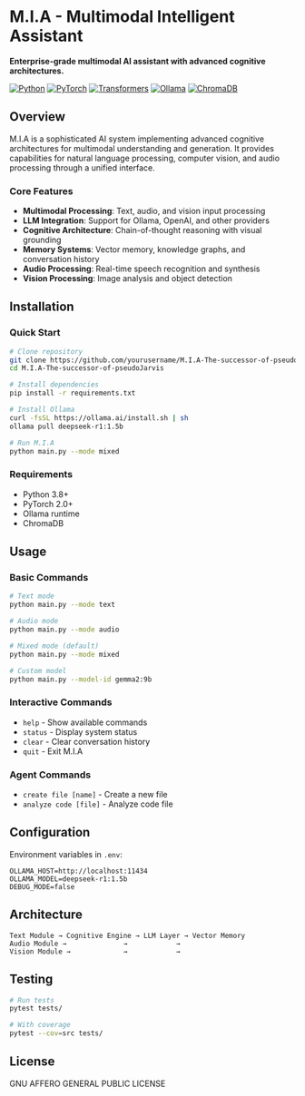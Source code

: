 # M.I.A - Multimodal Intelligent Assistant

**Enterprise-grade multimodal AI assistant with advanced cognitive architectures.**

[![Python](https://img.shields.io/badge/Python-3.8%2B-blue?style=flat-square&logo=python)](https://python.org)
[![PyTorch](https://img.shields.io/badge/PyTorch-Latest-red?style=flat-square&logo=pytorch)](https://pytorch.org)
[![Transformers](https://img.shields.io/badge/Transformers-4.35%2B-yellow?style=flat-square&logo=huggingface)](https://huggingface.co/transformers)
[![Ollama](https://img.shields.io/badge/Ollama-Runtime-orange?style=flat-square)](https://ollama.ai)
[![ChromaDB](https://img.shields.io/badge/ChromaDB-Vector_Store-green?style=flat-square)](https://chromadb.com)

## Overview

M.I.A is a sophisticated AI system implementing advanced cognitive architectures for multimodal understanding and generation. It provides capabilities for natural language processing, computer vision, and audio processing through a unified interface.

### Core Features
- **Multimodal Processing**: Text, audio, and vision input processing
- **LLM Integration**: Support for Ollama, OpenAI, and other providers
- **Cognitive Architecture**: Chain-of-thought reasoning with visual grounding
- **Memory Systems**: Vector memory, knowledge graphs, and conversation history
- **Audio Processing**: Real-time speech recognition and synthesis
- **Vision Processing**: Image analysis and object detection

## Installation

### Quick Start
```bash
# Clone repository
git clone https://github.com/yourusername/M.I.A-The-successor-of-pseudoJarvis.git
cd M.I.A-The-successor-of-pseudoJarvis

# Install dependencies
pip install -r requirements.txt

# Install Ollama
curl -fsSL https://ollama.ai/install.sh | sh
ollama pull deepseek-r1:1.5b

# Run M.I.A
python main.py --mode mixed
```

### Requirements
- Python 3.8+
- PyTorch 2.0+
- Ollama runtime
- ChromaDB

## Usage

### Basic Commands
```bash
# Text mode
python main.py --mode text

# Audio mode
python main.py --mode audio

# Mixed mode (default)
python main.py --mode mixed

# Custom model
python main.py --model-id gemma2:9b
```

### Interactive Commands
- `help` - Show available commands
- `status` - Display system status
- `clear` - Clear conversation history
- `quit` - Exit M.I.A

### Agent Commands
- `create file [name]` - Create a new file
- `analyze code [file]` - Analyze code file

## Configuration

Environment variables in `.env`:
```env
OLLAMA_HOST=http://localhost:11434
OLLAMA_MODEL=deepseek-r1:1.5b
DEBUG_MODE=false
```

## Architecture

```
Text Module → Cognitive Engine → LLM Layer → Vector Memory
Audio Module →              →            →
Vision Module →             →            →
```

## Testing

```bash
# Run tests
pytest tests/

# With coverage
pytest --cov=src tests/
```

## License

GNU AFFERO GENERAL PUBLIC LICENSE